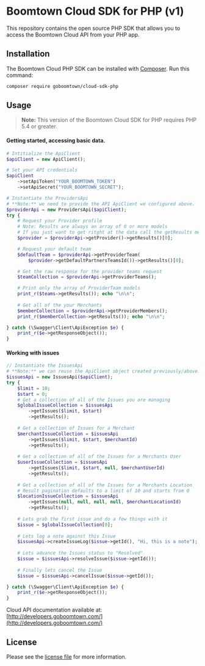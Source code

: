 # Boomtown Cloud SDK for PHP (v1)

This repository contains the open source PHP SDK that allows you to access the Boomtown Cloud API from your PHP app.


## Installation

The Boomtown Cloud  PHP SDK can be installed with [Composer](https://getcomposer.org/). Run this command:

```sh
composer require goboomtown/cloud-sdk-php
```

## Usage

> **Note:** This version of the Boomtown Cloud SDK for PHP requires PHP 5.4 or greater.

#### Getting started, accessing basic data.

```php
# Intitialize the ApiClient
$apiClient = new ApiClient();

# Set your API credentials
$apiClient
    ->setApiToken("YOUR_BOOMTOWN_TOKEN")
    ->setApiSecret("YOUR_BOOMTOWN_SECRET");

# Instantiate the ProvidersApi
# **Note:** we need to provide the API ApiClient we configured above.
$providerApi = new ProvidersApi($apiClient);
try {
    # Request your Provider profile
    # Note: Results are always an array of 0 or more models
    # If you just want to get ritght at the data call the getResults method.
    $provider = $providerApi->getProvider()->getResults()[0];

    # Request your default team
    $defaultTeam = $providerApi->getProviderTeam(
        $provider->getDefaultPartnersTeamsId())->getResults()[0];

    # Get the raw response for the provider teams request
    $teamCollection = $providerApi->getProviderTeams();

    # Print only the array of ProviderTeam models
    print_r($teams->getResults()); echo "\n\n";
    
    # Get all of the your Merchants 
    $memberCollection = $providerApi->getProviderMembers();
    print_r($memberCollection->getResults()); echo "\n\n";

} catch (\Swagger\Client\ApiException $e) {
    print_r($e->getResponseObject());
}
```

#### Working with issues
```php
// Instantiate the IssuesApi
# **Note:** we can reuse the ApiClient object created previously/above.
$issuesApi = new IssuesApi($apiClient);
try {
    $limit = 10;
    $start = 0;
    # Get a collection of all of the Issues you are managing
    $globalIssueCollection = $issuesApi
        ->getIssues($limit, $start)
        ->getResults();
    
    # Get a collection of Issues for a Merchant
    $merchantIssueCollection = $issuesApi
        ->getIssues($limit, $start, $merchantId)
        ->getResults();
    
    # Get a collection of all of the Issues for a Merchants User
    $userIssueCollection = $issuesApi
        ->getIssues($limit, $start, null, $merchantUserId)
        ->getResults();
    
    # Get a collection of all of the Issues for a Merchants Location
    # Result pagination defaults to a limit of 10 and starts from 0
    $locationIssueCollection = $issuesApi
        ->getIssues(null, null, null, null, $merchantLocationId)
        ->getResults();
    
    # Lets grab the first issue and do a few things with it
    $issue = $globalIssueCollection[0];
    
    # Lets log a note against this Issue
    $issuesApi->createIssueLog($issue->getId(), "Hi, this is a note");
    
    # Lets advance the Issues status to "Resolved"
    $issue = $issuesApi->resolveIssue($issue->getId());
    
    # Finally lets cancel the Issue
    $issue = $issuesApi->cancelIssue($issue->getId());

} catch (\Swagger\Client\ApiException $e) {
    print_r($e->getResponseObject());
}


```

Cloud API documentation available at: [http://developers.goboomtown.com/](http://developers.goboomtown.com/)


## License

Please see the [license file](https://github.com/goboomtown/cloud-sdk-php/blob/master/LICENSE) for more information.